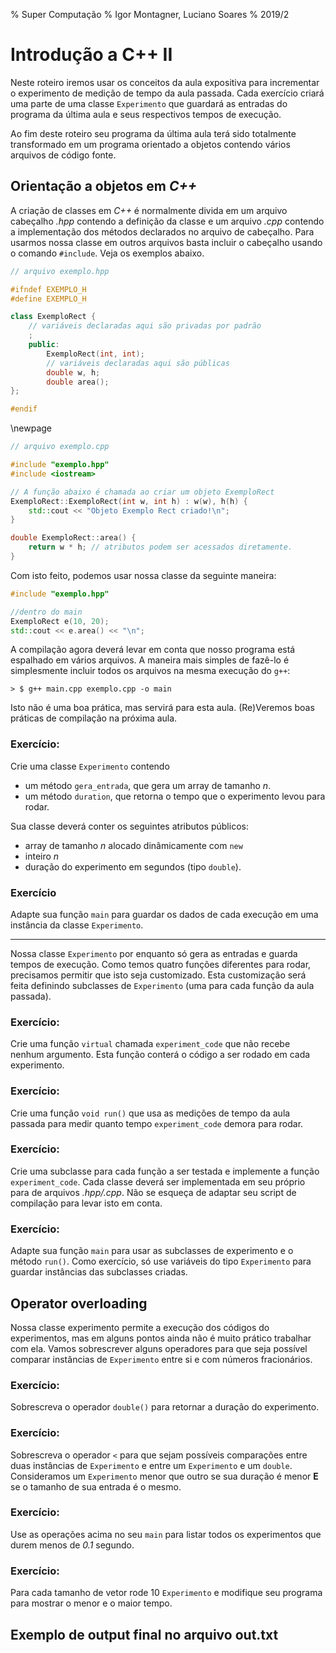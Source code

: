 % Super Computação
% Igor Montagner, Luciano Soares
% 2019/2

# Introdução a C++ II

Neste roteiro iremos usar os conceitos da aula expositiva para 
incrementar o experimento de medição de tempo da aula passada. 
Cada exercício criará uma parte de uma classe `Experimento` que 
guardará as entradas do programa da última aula e seus respectivos 
tempos de execução. 

Ao fim deste roteiro seu programa da última aula terá sido totalmente transformado
em um programa orientado a objetos contendo vários arquivos de código fonte. 

## Orientação a objetos em *C++*

A criação de classes em *C++* é normalmente divida em um arquivo cabeçalho *.hpp* contendo a definição da classe e um arquivo 
*.cpp* contendo a implementação dos métodos declarados no arquivo de cabeçalho. Para usarmos nossa classe em outros arquivos basta incluir o cabeçalho usando o comando `#include`. Veja os exemplos abaixo. 

```cpp
// arquivo exemplo.hpp

#ifndef EXEMPLO_H
#define EXEMPLO_H

class ExemploRect {
    // variáveis declaradas aqui são privadas por padrão
    ;
    public:
        ExemploRect(int, int);
        // variáveis declaradas aqui são públicas
        double w, h;
        double area();
};

#endif
```
\newpage
```cpp
// arquivo exemplo.cpp

#include "exemplo.hpp"
#include <iostream>

// A função abaixo é chamada ao criar um objeto ExemploRect
ExemploRect::ExemploRect(int w, int h) : w(w), h(h) {
    std::cout << "Objeto Exemplo Rect criado!\n";
}

double ExemploRect::area() {
    return w * h; // atributos podem ser acessados diretamente.
}
```

Com isto feito, podemos usar nossa classe da seguinte maneira:

```cpp
#include "exemplo.hpp"

//dentro do main
ExemploRect e(10, 20);
std::cout << e.area() << "\n";

```

A compilação agora deverá levar em conta que nosso programa está espalhado em vários arquivos. A maneira mais simples de fazê-lo é simplesmente incluir todos os arquivos na mesma execução do `g++`:

    > $ g++ main.cpp exemplo.cpp -o main

Isto não é uma boa prática, mas servirá para esta aula. (Re)Veremos boas práticas de compilação na próxima aula. 

### Exercício:

Crie uma classe `Experimento` contendo

* um método `gera_entrada`, que gera um array de tamanho *n*.
* um método `duration`, que retorna o tempo que o experimento levou para rodar. 

Sua classe deverá conter os seguintes atributos públicos:

* array de tamanho *n* alocado dinâmicamente com `new`
* inteiro *n*
* duração do experimento em segundos (tipo `double`).

### Exercício

Adapte sua função `main` para guardar os dados de cada execução em uma instância da classe
`Experimento`.

----

Nossa classe `Experimento` por enquanto só gera as entradas e guarda tempos de execução. Como
temos quatro funções diferentes para rodar, precisamos permitir que isto seja customizado. Esta customização
será feita definindo subclasses de `Experimento` (uma para cada função da aula passada). 

### Exercício:

Crie uma função `virtual` chamada `experiment_code` que não recebe nenhum argumento. Esta função
conterá o código a ser rodado em cada experimento. 

### Exercício:

Crie uma função `void run()` que usa as medições de tempo da aula passada para medir 
quanto tempo `experiment_code` demora para rodar. 

### Exercício:

Crie uma subclasse para cada função a ser testada e implemente a função `experiment_code`. Cada classe
deverá ser implementada em seu próprio para de arquivos *.hpp/.cpp*. Não se esqueça de adaptar seu script de compilação 
para levar isto em conta. 

### Exercício:

Adapte sua função `main` para usar as subclasses de experimento e o método `run()`. Como exercício, só use variáveis do tipo `Experimento` para guardar instâncias das subclasses criadas. 

## Operator overloading

Nossa classe experimento permite a execução dos códigos do experimentos, mas em alguns pontos ainda não é muito prático trabalhar com ela. Vamos sobrescrever alguns operadores para que seja possível comparar instâncias de `Experimento` entre si e com números fracionários. 

### Exercício:

Sobrescreva o operador `double()` para retornar a duração do experimento. 


### Exercício:

Sobrescreva o operador `<` para que sejam possíveis comparações entre duas instâncias de `Experimento` e entre um `Experimento` e um `double`. Consideramos um `Experimento` menor que outro se sua duração é menor **E** se o tamanho de sua entrada é o mesmo. 

### Exercício:

Use as operações acima no seu `main` para listar todos os experimentos que durem menos de *0.1* segundo. 

### Exercício:

Para cada tamanho de vetor rode 10 `Experimento` e modifique seu programa para mostrar o menor e o maior tempo.

## Exemplo de output final no arquivo out.txt

